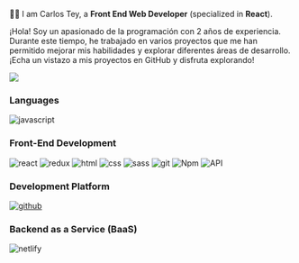 
👨‍💻 I am Carlos Tey, a **Front End Web Developer** (specialized in **React**).

¡Hola! Soy un apasionado de la programación con 2 años de experiencia. Durante este tiempo, he trabajado en varios proyectos que me han permitido mejorar mis habilidades y explorar diferentes áreas de desarrollo. ¡Echa un vistazo a mis proyectos en GitHub y disfruta explorando!

<img src='https://www.kagoya.jp/howto/wp-content/uploads/202104b02.png'>


### Languages


![javascript](https://img.shields.io/badge/JavaScript-323330?style=for-the-badge&logo=javascript&logoColor=F7DF1E)

### Front-End Development

![react](https://img.shields.io/badge/React-20232A?style=for-the-badge&logo=react&logoColor=61DAFB)
![redux](https://img.shields.io/badge/Redux-593D88?style=for-the-badge&logo=redux&logoColor=white)
![html](https://img.shields.io/badge/HTML5-E34F26?style=for-the-badge&logo=html5&logoColor=white)
![css](https://img.shields.io/badge/CSS3-1572B6?style=for-the-badge&logo=css3&logoColor=white)
![sass](https://img.shields.io/badge/SASS-CC6699?style=for-the-badge&logo=sass&logoColor=white)
![git](https://img.shields.io/badge/git-gray?style=for-the-badge&logo=git&logoColor=f14e32)
![Npm](https://img.shields.io/badge/npm-323330?style=for-the-badge&logo=npm&logoColor=#eeda7c)
![API](https://img.shields.io/badge/API-1A2C51?style=for-the-badge)



### Development Platform
[![github](https://img.shields.io/badge/github-000000?style=for-the-badge&logo=github&logoColor=white)](https://github.com)


### Backend as a Service (BaaS)

![netlify](https://img.shields.io/badge/Netlify-00C7B7?style=for-the-badge&logo=netlify&logoColor=white)

